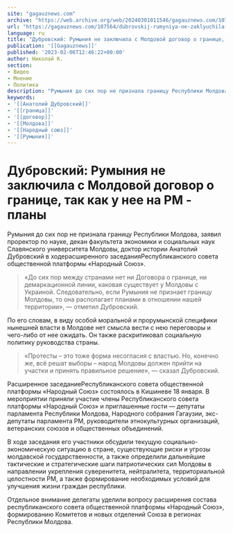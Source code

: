 ```yaml
---
site: "gagauznews.com"
archive: "https://web.archive.org/web/20240301011546/gagauznews.com/107564/dubrovskij-rumyniya-ne-zaklyuchila-s-moldovoj-dogovor-o-granitse-tak-kak-u-nee-na-rm-plany.html"
url: "https://gagauznews.com/107564/dubrovskij-rumyniya-ne-zaklyuchila-s-moldovoj-dogovor-o-granitse-tak-kak-u-nee-na-rm-plany.html"
language: ru
title: "Дубровский: Румыния не заключила с Молдовой договор о границе, так как у нее на РМ - планы"
publication: '[[Gagauznews]]'
published: '2023-02-06T12:46:22+00:00'
author: Николай К.
section:
- Видео
- Мнение
- Политика
description: "Румыния до сих пор не признала границу Республики Молдова, заявил проректор по науке, декан факультета экономики и социальных наук Славянского университета Молдовы, доктор истории Анатолий Дубровский в ходе расширенного заседания Республиканского совета общественной платформы «Народный Союз». «До сих пор между странами нет ни Договора о границе, ни демаркационной линии, каковая существует у Молдовы с Украиной. Следовательно, если Румыния не признает границу Молдовы, то она располагает планами в отношении нашей территории», — отметил Дубровский. По его словам, в виду особой моральной и прорумынской специфики нынешней власти в Молдове нет смысла вести с нею переговоры и чего-либо от нее ожидать. Он также […]"
keywords:
- '[[Анатолий Дубровский]]'
- '[[граница]]'
- '[[договор]]'
- '[[Молдова]]'
- '[[Народный союз]]'
- '[[Румыния]]'
---
```


# Дубровский: Румыния не заключила с Молдовой договор о границе, так как у нее на РМ - планы

Румыния до сих пор не признала границу Республики Молдова, заявил проректор по науке, декан факультета экономики и социальных наук Славянского университета Молдовы, доктор истории Анатолий Дубровский в ходерасширенного заседанияРеспубликанского совета общественной платформы «Народный Союз».

> «До сих пор между странами нет ни Договора о границе, ни демаркационной линии, каковая существует у Молдовы с Украиной. Следовательно, если Румыния не признает границу Молдовы, то она располагает планами в отношении нашей территории», — отметил Дубровский.

По его словам, в виду особой моральной и прорумынской специфики нынешней власти в Молдове нет смысла вести с нею переговоры и чего-либо от нее ожидать. Он также раскритиковал социальную политику руководства страны.

> «Протесты – это тоже форма несогласия с властью. Но, конечно же, всё решат выборы – народ Молдовы должен прийти на участки и принять правильное решение», — сказал Дубровский.

Расширенное заседаниеРеспубликанского совета общественной платформы «Народный Союз» состоялось в Кишиневе 18 января. В мероприятии приняли участие члены Республиканского совета платформы «Народный Союз» и приглашенные гости — депутаты парламента Республики Молдова, Народного собрания Гагаузии, экс-депутаты парламента РМ, руководители этнокультурных организаций, ветеранских союзов и общественных объединений.

В ходе заседания его участники обсудили текущую социально-экономическую ситуацию в стране, существующие риски и угрозы молдавской государственности, а также определили дальнейшие тактические и стратегические шаги патриотических сил Молдовы в направлении укрепления суверенитета, нейтралитета, территориальной целостности РМ, а также формирование необходимых условий для улучшения жизни граждан республики.

Отдельное внимание делегаты уделили вопросу расширения состава республиканского совета общественной платформы «Народный Союз», формированию Комитетов и новых отделений Союза в регионах Республики Молдова.